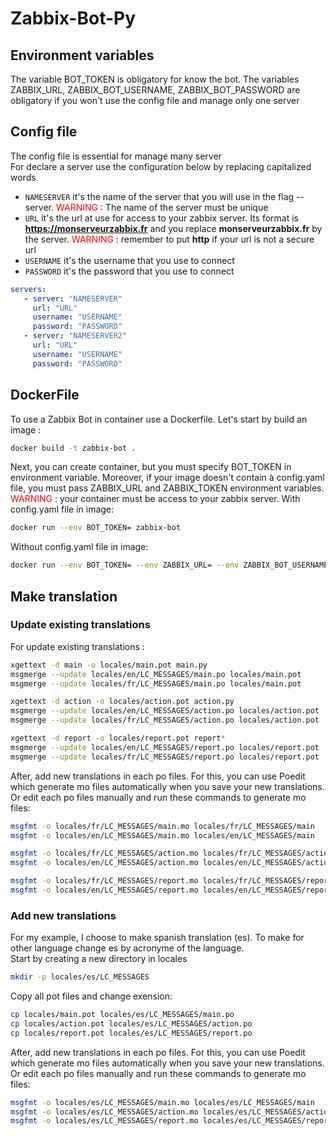 # Zabbix-Bot-Py

## Environment variables
The variable BOT_TOKEN is obligatory for know the bot.
The variables ZABBIX_URL, ZABBIX_BOT_USERNAME, ZABBIX_BOT_PASSWORD are obligatory if you won't use the config file and manage only one server

## Config file
The config file is essential for manage many server
<br/>For declare a server use the configuration below by replacing capitalized words

* `NAMESERVER` it's the name of the server that you will use in the flag --server. <span style="color: #FF0000"> WARNING </span> : The name of the server must be unique
* `URL` it's the url at use for access to your zabbix server. Its format is **https://monserveurzabbix.fr** and you replace **monserveurzabbix.fr** by the server. <span style="color: #FF0000"> WARNING </span> : remember to put **http** if your url is not a secure url
* `USERNAME` it's the username that you use to connect
* `PASSWORD` it's the password that you use to connect

```yaml
servers:
   - server: "NAMESERVER"
     url: "URL" 
     username: "USERNAME"
     password: "PASSWORD"
   - server: "NAMESERVER2"
     url: "URL" 
     username: "USERNAME"
     password: "PASSWORD"
```

## DockerFile
To use a Zabbix Bot in container use a Dockerfile. Let's start by build an image :
```sh
docker build -t zabbix-bot .
```

Next, you can create container, but you must specify BOT_TOKEN in environment variable. Moreover, if your image doesn't contain à config.yaml file, you must pass ZABBIX_URL and ZABBIX_TOKEN environment variables. <span style="color: #FF0000"> WARNING </span> : your container must be access to your zabbix server. 
With config.yaml file in image:
```sh
docker run --env BOT_TOKEN= zabbix-bot
```

Without config.yaml file in image:
```sh
docker run --env BOT_TOKEN= --env ZABBIX_URL= --env ZABBIX_BOT_USERNAME= --env ZABBIX_BOT_PASSWORD= zabbix-bot
```

## Make translation
### Update existing translations
For update existing translations :
```sh
xgettext -d main -o locales/main.pot main.py
msgmerge --update locales/en/LC_MESSAGES/main.po locales/main.pot
msgmerge --update locales/fr/LC_MESSAGES/main.po locales/main.pot

xgettext -d action -o locales/action.pot action.py
msgmerge --update locales/en/LC_MESSAGES/action.po locales/action.pot
msgmerge --update locales/fr/LC_MESSAGES/action.po locales/action.pot

xgettext -d report -o locales/report.pot report*
msgmerge --update locales/en/LC_MESSAGES/report.po locales/report.pot
msgmerge --update locales/fr/LC_MESSAGES/report.po locales/report.pot
```

After, add new translations in each po files. For this, you can use Poedit which generate mo files automatically when you save your new translations.
<br/>Or edit each po files manually and run these commands to generate mo files:
```sh
msgfmt -o locales/fr/LC_MESSAGES/main.mo locales/fr/LC_MESSAGES/main
msgfmt -o locales/en/LC_MESSAGES/main.mo locales/en/LC_MESSAGES/main

msgfmt -o locales/fr/LC_MESSAGES/action.mo locales/fr/LC_MESSAGES/action
msgfmt -o locales/en/LC_MESSAGES/action.mo locales/en/LC_MESSAGES/action

msgfmt -o locales/fr/LC_MESSAGES/report.mo locales/fr/LC_MESSAGES/report
msgfmt -o locales/en/LC_MESSAGES/report.mo locales/en/LC_MESSAGES/report
```
### Add new translations
For my example, I choose to make spanish translation (es). To make for other language change es by acronyme of the language. 
<br/>Start by creating a new directory in locales
```sh
mkdir -p locales/es/LC_MESSAGES
```

Copy all pot files and change exension:
```sh
cp locales/main.pot locales/es/LC_MESSAGES/main.po
cp locales/action.pot locales/es/LC_MESSAGES/action.po
cp locales/report.pot locales/es/LC_MESSAGES/report.po
```

After, add new translations in each po files. For this, you can use Poedit which generate mo files automatically when you save your new translations.
<br/>Or edit each po files manually and run these commands to generate mo files:
```sh
msgfmt -o locales/es/LC_MESSAGES/main.mo locales/es/LC_MESSAGES/main
msgfmt -o locales/es/LC_MESSAGES/action.mo locales/es/LC_MESSAGES/action
msgfmt -o locales/es/LC_MESSAGES/report.mo locales/es/LC_MESSAGES/report
```